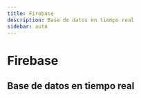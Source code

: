```yaml
---
title: Firebase
description: Base de datos en tiempo real
sidebar: auto
---
```



# Firebase

## Base de datos en tiempo real